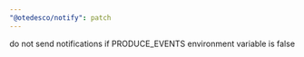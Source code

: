 ```yaml
---
"@otedesco/notify": patch
---
```


do not send notifications if PRODUCE_EVENTS environment variable is false
